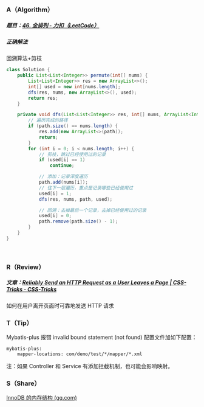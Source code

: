 ### A（Algorithm）
##### 题目：[46. 全排列 - 力扣（LeetCode）](https://leetcode.cn/problems/permutations/)

##### 正确解法
回溯算法+剪枝
```java
class Solution {
    public List<List<Integer>> permute(int[] nums) {
        List<List<Integer>> res = new ArrayList<>();
        int[] used = new int[nums.length];
        dfs(res, nums, new ArrayList<>(), used);
        return res;
    }

    private void dfs(List<List<Integer>> res, int[] nums, ArrayList<Integer> path, int[] used) {
        // 遍历完成的路径
        if (path.size() == nums.length) {
            res.add(new ArrayList<>(path));
            return;
        }
        for (int i = 0; i < nums.length; i++) {
            // 剪枝，跳过已经使用过的记录
            if (used[i] == 1)
                continue;

            // 添加：记录深度遍历
            path.add(nums[i]);
            // 往下一层遍历，重点是记录哪些已经使用过
            used[i] = 1;
            dfs(res, nums, path, used);

            // 回溯：去掉最后一个记录，去掉已经使用过的记录
            used[i] = 0;
            path.remove(path.size() - 1);
        }
    }
}
```
<br/>

### R（Review）
##### 文章：[Reliably Send an HTTP Request as a User Leaves a Page | CSS-Tricks - CSS-Tricks](https://css-tricks.com/send-an-http-request-on-page-exit/)

如何在用户离开页面时可靠地发送 HTTP 请求
<br/>

### T（Tip）
Mybatis-plus 报错 invalid bound statement (not found)
配置文件加如下配置：
```
mybatis-plus:
	mapper-locations: com/demo/test/*/mapper/*.xml
```

注：如果 Controller 和 Service 有添加拦截机制，也可能会影响映射。
<br/>

### S（Share）
[InnoDB 的内存结构 (qq.com)](https://mp.weixin.qq.com/s/uOcMseJmmf5gEyZbgKHwQg)